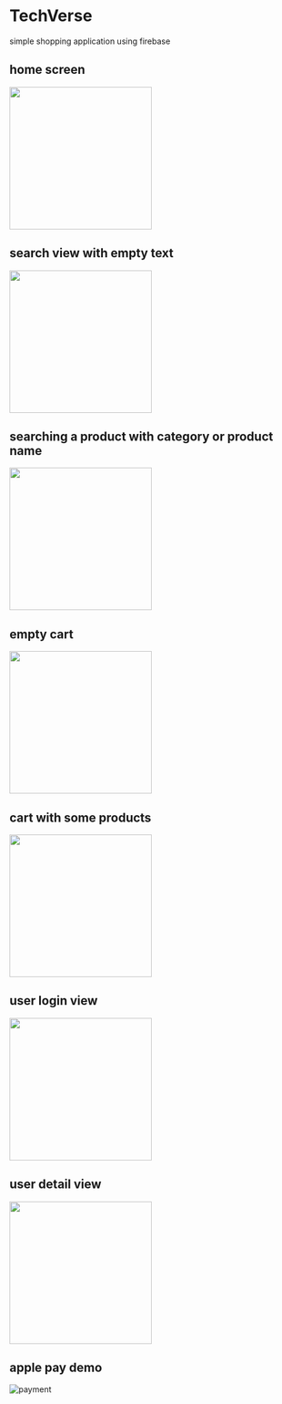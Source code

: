 # TechVerse
simple shopping application using firebase 

## home screen

<img src="Documentation/home-screen.png" width="250">

## search view with empty text 

<img src="Documentation/search-view-2.png" width="250">

## searching a product with category or product name

<img src="Documentation/search-view-1.png" width="250">

## empty cart

<img src="Documentation/empty-cart.png" width="250">

## cart with some products

<img src="Documentation/cart-with-items.png" width="250">

## user login view

<img src="Documentation/user-not-signedin.png" width="250">

## user detail view

<img src="Documentation/user-detail.png" width="250">

## apple pay demo

![payment](Documentation/payment-demo.gif)



